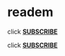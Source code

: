 # readem

click **[SUBSCRIBE](https://abp://subscribe?location=https://raw.githubusercontent.com/anon9931/ub/master/filter.txt)**



click **[SUBSCRIBE](https://abp:https://raw.githubusercontent.com/anon9931/ub/master/filter.txt)**
